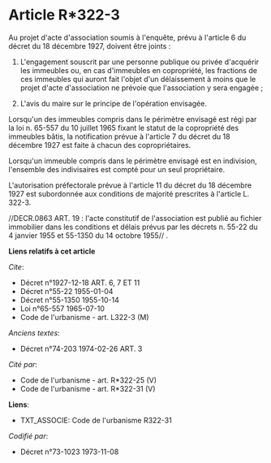 # Article R*322-3

Au projet d'acte d'association soumis à l'enquête, prévu à l'article 6 du décret du 18 décembre 1927, doivent être joints :

1. L'engagement souscrit par une personne publique ou privée d'acquérir les immeubles ou, en cas d'immeubles en copropriété,
les fractions de ces immeubles qui auront fait l'objet d'un délaissement à moins que le projet d'acte d'association ne
prévoie que l'association y sera engagée ;

2. L'avis du maire sur le principe de l'opération envisagée.

Lorsqu'un des immeubles compris dans le périmètre envisagé est régi par la loi n. 65-557 du 10 juillet 1965 fixant le statut
de la copropriété des immeubles bâtis, la notification prévue à l'article 7 du décret du 18 décembre 1927 est faite à chacun
des copropriétaires.

Lorsqu'un immeuble compris dans le périmètre envisagé est en indivision, l'ensemble des indivisaires est compté pour un seul
propriétaire.

L'autorisation préfectorale prévue à l'article 11 du décret du 18 décembre 1927 est subordonnée aux conditions de majorité
prescrites à l'article L. 322-3.

//DECR.0863 ART. 19 : l'acte constitutif de l'association est publié au fichier immobilier dans les conditions et délais
prévus par les décrets n. 55-22 du 4 janvier 1955 et 55-1350 du 14 octobre 1955// .

**Liens relatifs à cet article**

_Cite_:

  - Décret n°1927-12-18 ART. 6, 7 ET 11
  - Décret n°55-22 1955-01-04
  - Décret n°55-1350 1955-10-14
  - Loi n°65-557 1965-07-10
  - Code de l'urbanisme - art. L322-3 (M)

_Anciens textes_:

  - Décret n°74-203 1974-02-26 ART. 3

_Cité par_:

  - Code de l'urbanisme - art. R*322-25 (V)
  - Code de l'urbanisme - art. R*322-31 (V)

**Liens**:

  - TXT_ASSOCIE: Code de l'urbanisme R322-31

_Codifié par_:

  - Décret n°73-1023 1973-11-08
